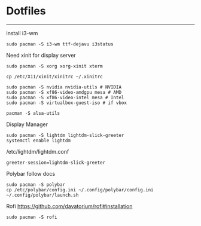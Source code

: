 # Dotfiles
---

install i3-wm

```
sudo pacman -S i3-wm ttf-dejavu i3status
```

Need xinit for display server
```
sudo pacman -S xorg xorg-xinit xterm
```
```
cp /etc/X11/xinit/xinitrc ~/.xinitrc
```

```
sudo pacman -S nvidia nvidia-utils # NVIDIA
sudo pacman -S xf86-video-amdgpu mesa # AMD
sudo pacman -S xf86-video-intel mesa # Intel
sudo pacman -S virtualbox-guest-iso # if vbox
```
```
pacman -S alsa-utils
```

Display Manager
```
sudo pacman -S lightdm lightdm-slick-greeter
systemctl enable lightdm
```
/etc/lightdm/lightdm.conf
```
greeter-session=lightdm-slick-greeter
```


Polybar
follow docs
```
sudo pacman -S polybar
cp /etc/polybar/config.ini ~/.config/polybar/config.ini
~/.config/polybar/launch.sh
```

Rofi
https://github.com/davatorium/rofi#installation
```
sudo pacman -S rofi
```
